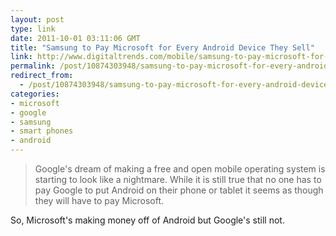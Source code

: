 ```yaml
---
layout: post
type: link
date: 2011-10-01 03:11:06 GMT
title: "Samsung to Pay Microsoft for Every Android Device They Sell"
link: http://www.digitaltrends.com/mobile/samsung-to-pay-microsoft-for-every-android-device-they-sell/
permalink: /post/10874303948/samsung-to-pay-microsoft-for-every-android-device
redirect_from: 
  - /post/10874303948/samsung-to-pay-microsoft-for-every-android-device
categories:
- microsoft
- google
- samsung
- smart phones
- android
---
```

<blockquote>Google's dream of making a free and open mobile operating system is starting to look like a nightmare. While it is still true that no one has to pay Google to put Android on their phone or tablet it seems as though they will have to pay Microsoft.</blockquote><p>So, Microsoft's making money off of Android but Google's still not.</p>